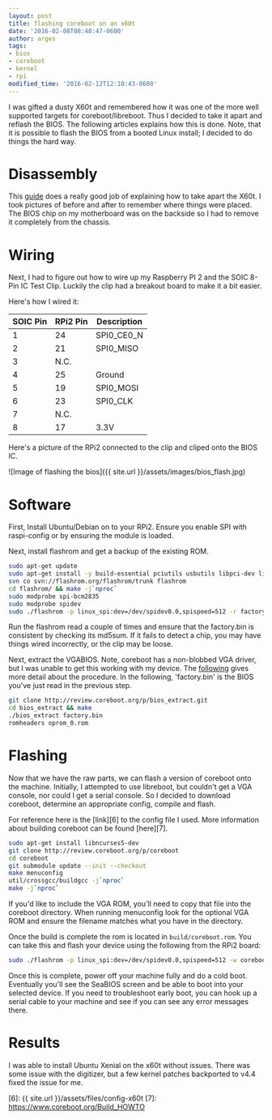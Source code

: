 ```yaml
---
layout: post
title: flashing coreboot on an x60t
date: '2016-02-08T08:48:47-0600'
author: arges
tags:
- bios
- coreboot
- kernel
- rpi
modified_time: '2016-02-12T12:10:43-0600'
---
```


I was gifted a dusty X60t and remembered how it was one of the more well
supported targets for coreboot/libreboot. Thus I decided to take it apart and
reflash the BIOS. The following articles explains how this is done. Note, that
it is possible to flash the BIOS from a booted Linux install; I decided to do
things the hard way.

Disassembly
===========

This [guide][1] does a really good job of explaining how to take apart the X60t.
I took pictures of before and after to remember where things were placed. The
BIOS chip on my motherboard was on the backside so I had to remove it
completely from the chassis.

Wiring
======

Next, I had to figure out how to wire up my Raspberry PI 2 and the SOIC 8-Pin IC
Test Clip. Luckily the clip had a breakout board to make it a bit easier.

Here's how I wired it:

| SOIC Pin | RPi2 Pin | Description |
| ---------|----------|-------------|
| 1        | 24       | SPI0_CE0_N  |
| 2        | 21       | SPI0_MISO   |
| 3        | N.C.     |             |
| 4        | 25       | Ground      |
| 5        | 19       | SPI0_MOSI   |
| 6        | 23       | SPI0_CLK    |
| 7        | N.C.     |             |
| 8        | 17       | 3.3V        |

Here's a picture of the RPi2 connected to the clip and cliped onto the BIOS IC.

![Image of flashing the bios]({{ site.url }}/assets/images/bios_flash.jpg)

Software
======

First, Install Ubuntu/Debian on to your RPi2. Ensure you enable SPI with
raspi-config or by ensuring the module is loaded.

Next, install flashrom and get a backup of the existing ROM.

~~~bash
sudo apt-get update
sudo apt-get install -y build-essential pciutils usbutils libpci-dev libusb-1.0-0-dev libftdi1 libftdi-dev zlib1g-dev subversion
svn co svn://flashrom.org/flashrom/trunk flashrom
cd flashrom/ && make -j`nproc`
sudo modprobe spi-bcm2835
sudo modprobe spidev
sudo ./flashrom -p linux_spi:dev=/dev/spidev0.0,spispeed=512 -r factory.bin -V
~~~

Run the flashrom read a couple of times and ensure that the factory.bin is
consistent by checking its md5sum. If it fails to detect a chip, you may have
things wired incorrectly, or the clip may be loose.

Next, extract the VGABIOS. Note, coreboot has a non-blobbed VGA driver,
but I was unable to get this working with my device. The [following][2] gives
more detail about the procedure. In the following, 'factory.bin' is the BIOS
you've just read in the previous step.

~~~bash
git clone http://review.coreboot.org/p/bios_extract.git
cd bios_extract && make
./bios_extract factory.bin
romheaders oprom_0.rom
~~~

Flashing
========

Now that we have the raw parts, we can flash a version of coreboot onto the
machine. Initially, I attempted to use libreboot, but couldn't get a VGA
console, nor could I get a serial console. So I decided to download coreboot,
determine an appropriate config, compile and flash.

For reference here is the [link][6] to the config file I used. More information
about building coreboot can be found [here][7].

~~~bash
sudo apt-get install libncurses5-dev
git clone http://review.coreboot.org/p/coreboot
cd coreboot
git submodule update --init --checkout
make menuconfig
util/crossgcc/buildgcc -j`nproc`
make -j`nproc`
~~~

If you'd like to include the VGA ROM, you'll need to copy that file into the
coreboot directory. When running menuconfig look for the optional VGA ROM and
ensure the filename matches what you have in the directory.


Once the build is complete the rom is located in `build/coreboot.rom`. You can
take this and flash your device using the following from the RPi2 board:

~~~bash
sudo ./flashrom -p linux_spi:dev=/dev/spidev0.0,spispeed=512 -w coreboot.rom -V
~~~

Once this is complete, power off your machine fully and do a cold boot.
Eventually you'll see the SeaBIOS screen and be able to boot into your selected
device. If you need to troubleshoot early boot, you can hook up a serial cable
to your machine and see if you can see any error messages there.

Results
=======

I was able to install Ubuntu Xenial on the x60t without issues. There was some
issue with the digitizer, but a few kernel patches backported to v4.4 fixed the
issue for me.

[1]: https://libreboot.org/docs/install/x60tablet_unbrick.html
[2]: http://www.coreboot.org/VGA_support#Extracting_from_the_system_.28if_everything_else_fails.29
[3]: https://github.com/bibanon/Coreboot-ThinkPads/wiki/BIOS-Flashchip-Identification-Method
[4]: https://github.com/bibanon/Coreboot-ThinkPads/wiki/ThinkPad-X60
[5]: http://www.win-raid.com/t58f16-Guide-Recover-from-failed-BIOS-flash-using-Raspberry-PI.html
[6]: {{ site.url }}/assets/files/config-x60t
[7]: https://www.coreboot.org/Build_HOWTO
